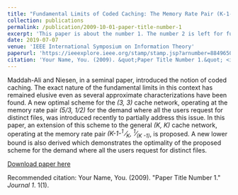 ```yaml
---
title: "Fundamental Limits of Coded Caching: The Memory Rate Pair (K-1-1/K, 1/(K-1))"
collection: publications
permalink: /publication/2009-10-01-paper-title-number-1
excerpt: 'This paper is about the number 1. The number 2 is left for future work.'
date: 2019-07-07
venue: 'IEEE International Symposium on Information Theory'
paperurl: 'https://ieeexplore.ieee.org/stamp/stamp.jsp?arnumber=8849650'
citation: 'Your Name, You. (2009). &quot;Paper Title Number 1.&quot; <i>Journal 1</i>. 1(1).'
---
```

Maddah-Ali and Niesen, in a seminal paper, introduced the notion of coded caching. The exact nature of the fundamental limits in this context has remained elusive even as several approximate characterizations have been found. A new optimal scheme for the <i>(3, 3)</i> cache network, operating at the memory rate pair <i>(5/3, 1/2)</i> for the demand where all the users request for distinct files, was introduced recently to partially address this issue. In this paper, an extension of this scheme to the general <i>(K, K)</i> cache network, operating at the memory rate pair <i>(K-1-<sup>1</sup> &frasl;<sub>K</sub>, <sup>1</sup>&frasl;<sub>(K -1)</sub></i>, is proposed. A new lower bound is also derived which demonstrates the optimality of the proposed scheme for the demand where all the users request for distinct files.

[Download paper here](https://ieeexplore.ieee.org/stamp/stamp.jsp?arnumber=8849650)

Recommended citation: Your Name, You. (2009). "Paper Title Number 1." <i>Journal 1</i>. 1(1).

